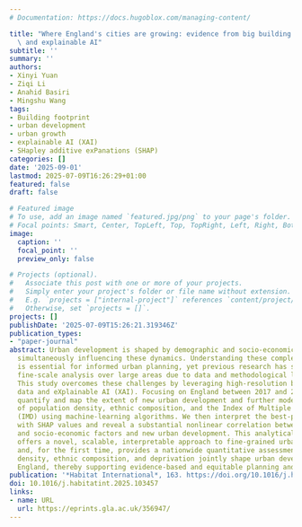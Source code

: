 ```yaml
---
# Documentation: https://docs.hugoblox.com/managing-content/

title: "Where England's cities are growing: evidence from big building footprint data\
  \ and explainable AI"
subtitle: ''
summary: ''
authors:
- Xinyi Yuan
- Ziqi Li
- Anahid Basiri
- Mingshu Wang
tags:
- Building footprint
- urban development
- urban growth
- explainable AI (XAI)
- SHapley additive exPanations (SHAP)
categories: []
date: '2025-09-01'
lastmod: 2025-07-09T16:26:29+01:00
featured: false
draft: false

# Featured image
# To use, add an image named `featured.jpg/png` to your page's folder.
# Focal points: Smart, Center, TopLeft, Top, TopRight, Left, Right, BottomLeft, Bottom, BottomRight.
image:
  caption: ''
  focal_point: ''
  preview_only: false

# Projects (optional).
#   Associate this post with one or more of your projects.
#   Simply enter your project's folder or file name without extension.
#   E.g. `projects = ["internal-project"]` references `content/project/deep-learning/index.md`.
#   Otherwise, set `projects = []`.
projects: []
publishDate: '2025-07-09T15:26:21.319346Z'
publication_types:
- "paper-journal"
abstract: Urban development is shaped by demographic and socio-economic factors, while
  simultaneously influencing these dynamics. Understanding these complex relationships
  is essential for informed urban planning, yet previous research has struggled with
  fine-scale analysis over large areas due to data and methodological limitations.
  This study overcomes these challenges by leveraging high-resolution building footprint
  data and eXplainable AI (XAI). Focusing on England between 2017 and 2023, we first
  quantify and map the extent of new urban development and further model it as a function
  of population density, ethnic composition, and the Index of Multiple Deprivation
  (IMD) using machine-learning algorithms. We then interpret the best-performing model
  with SHAP values and reveal a substantial nonlinear correlation between these demographic
  and socio-economic factors and new urban development. This analytical framework
  offers a novel, scalable, interpretable approach to fine-grained urban analysis,
  and, for the first time, provides a nationwide quantitative assessment of how population
  density, ethnic composition, and deprivation jointly shape urban development in
  England, thereby supporting evidence-based and equitable planning and policymaking.
publication: '*Habitat International*, 163. https://doi.org/10.1016/j.habitatint.2025.103457'
doi: 10.1016/j.habitatint.2025.103457
links:
- name: URL
  url: https://eprints.gla.ac.uk/356947/
---
```


